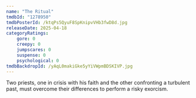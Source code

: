```yaml
---
name: "The Ritual"
tmdbId: "1278950"
tmdbPosterId: /ktqPs5QyuF8SpKnipvVHb3fwD8d.jpg
releaseDate: 2025-04-18
categoryRatings:
    gore: 0
    creepy: 0
    jumpscares: 0
    suspense: 0
    psychological: 0
tmdbBackdropId: /yAqL0makiGke5yYiVWpmBDSKIVP.jpg
---
```

Two priests, one in crisis with his faith and the other confronting a turbulent past, must overcome their differences to perform a risky exorcism.
